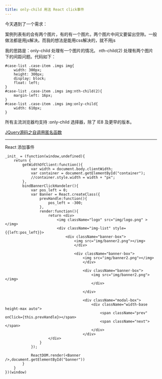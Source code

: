 ```yaml
---
title: only-child 用法 React click事件
---
```

今天遇到了一个需求：
 
案例列表有的会有两个图片，有的有一个图片。两个图片中间又要留出空隙。一般做法都是用js解决。而我的想法是能用css解决的，就不用js

我的思路是：only-child 处理有一个图片的情况。
nth-child(2) 处理有两个图片下的间距问题。代码如下：
```
#case-list .case-item .imgs img{
	width: 300px;
	height: 300px;
	display: block;
	float: left;
}
#case-list .case-item .imgs img:nth-child(2){
	margin-left: 16px;
}
#case-list .case-item .imgs img:only-child{
	width: 610px;
}
```
所有主流浏览器均支持 :only-child 选择器，除了 IE8 及更早的版本。


[JQuery源码之自调用匿名函数](http://note.youdao.com/noteshare?id=50abee06b14c1ff465032d07289ccaa0)

---
React 添加事件
```
_init_ = (function(window,undefined){
	return {
		getWidthOfClient:function(){
			var width = document.body.clientWidth;
			var container = document.getElementById("container");
			//container.style.width = width + "px";
		},
		bindBannerClickHandeler(){
			var pos_left = 0;
			var Banner = React.createClass({
				prevHandle:function(){
					pos_left = -300;
				},
				render:function(){
					return <div>
						<img className="logo" src="img/logo.png" ></img>
						<div className="img-list" style={{left:pos_left}}>
							<div className="banner-box">
								<img src="img/banner2.png"></img>
								</div>

								<div className="banner-box">
									<img src="img/banner2.png"></img>
									</div>

									<div className="banner-box">
										<img src="img/banner2.png"></img>
										</div>

									</div>

									<div className="modal-box">
										<div className="width-base height-max auto">
											<span className="prev" onClick={this.prevHandle}></span>
											<span className="next"></span>
										</div>
									</div>
					</div>
				}
			});

			ReactDOM.render(<Banner />,document.getElementById("banner"))
		}
	}
})(window)
```